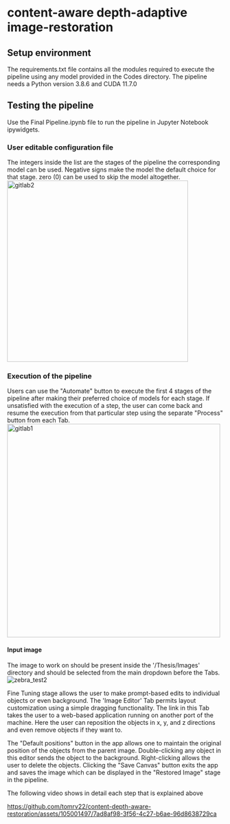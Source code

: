 # content-aware depth-adaptive image-restoration

## Setup environment
The requirements.txt file contains all the modules required to execute the pipeline using any model provided in the Codes directory. 
The pipeline needs a Python version 3.8.6 and CUDA 11.7.0

## Testing the pipeline
Use the Final Pipeline.ipynb file to run the pipeline in Jupyter Notebook ipywidgets.

### User editable configuration file
The integers inside the list are the stages of the pipeline the corresponding model can be used. Negative signs make the model the default choice for that stage.
zero (0) can be used to skip the model altogether. 
<img width="421" alt="gitlab2" src="https://github.com/tomrv22/content-depth-aware-restoration/assets/105001497/3ed51ed4-697a-4a04-af25-78c10ca57e5a">


### Execution of the pipeline
Users can use the "Automate" button to execute the first 4 stages of the pipeline after making their preferred choice of models for each stage. If unsatisfied with the execution of a step, the user can come back and resume the execution from that particular step using the separate "Process" button from each Tab. 
<img width="496" alt="gitlab1" src="https://github.com/tomrv22/content-depth-aware-restoration/assets/105001497/124baf54-e2b6-44dd-8e66-4b4a8234935b">


#### Input image
The image to work on should be present inside the '/Thesis/Images' directory and should be selected from the main dropdown before the Tabs. 
![zebra_test2](https://github.com/tomrv22/content-depth-aware-restoration/assets/105001497/f7ff4819-4075-4a3c-9f85-63cba70237f1)

Fine Tuning stage allows the user to make prompt-based edits to individual objects or even background. The 'Image Editor' Tab permits layout customization using a simple dragging functionality. The link in this Tab takes the user to a web-based application running on another port of the machine. Here the user can reposition the objects in x, y, and z directions and even remove objects if they want to.

The "Default positions" button in the app allows one to maintain the original position of the objects from the parent image. Double-clicking any object in this editor sends the object to the background. Right-clicking allows the user to delete the objects. Clicking the "Save Canvas" button exits the app and saves the image which can be displayed in the "Restored Image" stage in the pipeline. 

The following video shows in detail each step that is explained above

https://github.com/tomrv22/content-depth-aware-restoration/assets/105001497/7ad8af98-3f56-4c27-b6ae-96d8638729ca

